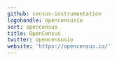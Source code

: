 ```yaml
---
github: census-instrumentation
logohandle: opencensusio
sort: opencensus
title: OpenCensus
twitter: opencensusio
website: 'https://opencensus.io/'
---
```

